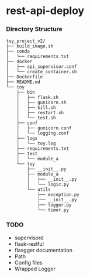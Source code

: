 # rest-api-deploy

### Directory Structure

```
toy_project_v2/
├── build_image.sh
├── conda
│   └── requirements.txt
├── docker
│   ├── api_supervisor.conf
│   └── create_container.sh
├── Dockerfile
├── README.md
└── toy
    ├── bin
    │   ├── flask.sh
    │   ├── gunicorn.sh
    │   ├── kill.sh
    │   ├── restart.sh
    │   └── test.sh
    ├── conf
    │   ├── gunicorn.conf
    │   └── logging.conf
    ├── logs
    │   └── toy.log
    ├── requirements.txt
    ├── test
    │   └── module_a
    └── toy
        ├── __init__.py
        ├── module_a
        │   ├── __init__.py
        │   └── logic.py
        └── utils
            ├── exception.py
            ├── __init__.py
            ├── logger.py
            └── timer.py

```

### TODO

- supervisord
- flask-restful
- flasgger documentation
- Path
- Config files
- Wrapped Logger
